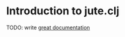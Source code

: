 # Introduction to jute.clj

TODO: write [great documentation](http://jacobian.org/writing/what-to-write/)
